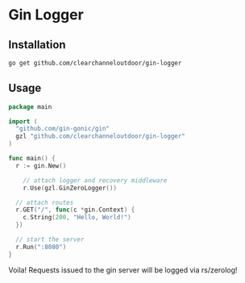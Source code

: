 # Gin Logger

## Installation

```bash
go get github.com/clearchanneloutdoor/gin-logger
```

## Usage

```go
package main

import (
  "github.com/gin-gonic/gin"
  gzl "github.com/clearchanneloutdoor/gin-logger"
)

func main() {
  r := gin.New()

	// attach logger and recovery middleware
	r.Use(gzl.GinZeroLogger())

  // attach routes
  r.GET("/", func(c *gin.Context) {
    c.String(200, "Hello, World!")
  })

  // start the server
  r.Run(":8080")
}
```

Voila! Requests issued to the gin server will be logged via rs/zerolog!